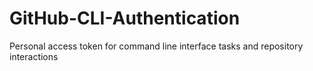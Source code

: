 # GitHub-CLI-Authentication
Personal access token for command line interface tasks and repository interactions
